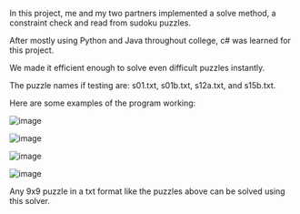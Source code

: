 In this project, me and my two partners implemented a solve method, a constraint check and read from sudoku puzzles.

After mostly using Python and Java throughout college, c# was learned for this project.

We made it efficient enough to solve even difficult puzzles instantly. 

The puzzle names if testing are: s01.txt, s01b.txt, s12a.txt, and s15b.txt.

Here are some examples of the program working: 

![image](https://github.com/user-attachments/assets/d2169e5d-5e44-4e3c-a49b-2d935dd6beb1)


![image](https://github.com/user-attachments/assets/aed7ba80-5e15-4a73-969b-2956bd43be9e)



![image](https://github.com/user-attachments/assets/96ee5be8-0fb8-4161-b7c3-1bce435b7cb7)

![image](https://github.com/user-attachments/assets/583d9a0b-14b6-48e5-974f-945700470163)


Any 9x9 puzzle in a txt format like the puzzles above can be solved using this solver. 
